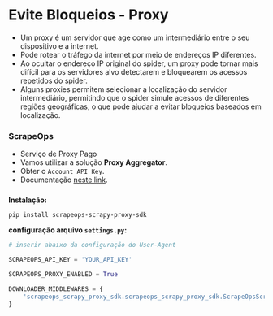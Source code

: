 # Evite Bloqueios - Proxy


- Um proxy é um servidor que age como um intermediário entre o seu dispositivo e a internet.
- Pode rotear o tráfego da internet por meio de endereços IP diferentes.
- Ao ocultar o endereço IP original do spider, um proxy pode tornar mais difícil para os servidores alvo detectarem e bloquearem os acessos repetidos do spider.
- Alguns proxies permitem selecionar a localização do servidor intermediário, permitindo que o spider simule acessos de diferentes regiões geográficas, o que pode ajudar a evitar bloqueios baseados em localização.


### ScrapeOps


- Serviço de Proxy Pago
- Vamos utilizar a solução **Proxy Aggregator**.
- Obter o ``Account API Key``.
- Documentação [neste link](https://scrapeops.io/docs/proxy-aggregator/integration-examples/python-scrapy-example/).



### 


**Instalação:**
```
pip install scrapeops-scrapy-proxy-sdk
```


**configuração arquivo ``settings.py``:**
```python
# inserir abaixo da configuração do User-Agent

SCRAPEOPS_API_KEY = 'YOUR_API_KEY'

SCRAPEOPS_PROXY_ENABLED = True

DOWNLOADER_MIDDLEWARES = {
    'scrapeops_scrapy_proxy_sdk.scrapeops_scrapy_proxy_sdk.ScrapeOpsScrapyProxySdk': 725,
}
```